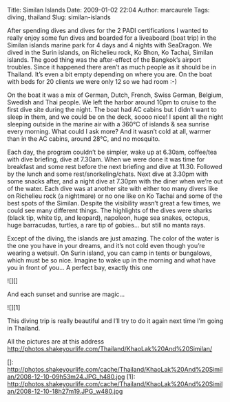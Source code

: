 Title: Similan Islands
Date: 2009-01-02 22:04
Author: marcaurele
Tags: diving, thailand
Slug: similan-islands

After spending dives and dives for the 2 PADI certifications I wanted to
really enjoy some fun dives and boarded for a liveaboard (boat trip) in
the Similan islands marine park for 4 days and 4 nights with SeaDragon.
We dived in the Surin islands, on Richelieu rock, Ko Bhon, Ko Tachai,
Similan islands. The good thing was the after-effect of the Bangkok’s
airport troubles. Since it happened there aren’t as much people as it
should be in Thailand. It’s even a bit empty depending on where you are.
On the boat with beds for 20 clients we were only 12 so we had room :-)  

On the boat it was a mix of German, Dutch, French, Swiss German,
Belgium, Swedish and Thai people. We left the harbor around 10pm to
cruise to the first dive site during the night. The boat had AC cabins
but I didn’t want to sleep in them, and we could be on the deck, soooo
nice! I spent all the night sleeping outside in the marine air with a
360°C of islands & sea sunrise every morning. What could I ask more? And
it wasn’t cold at all, warmer than in the AC cabins, around 28°C, and no
mosquito.  

Each day, the program couldn’t be simpler, wake up at 6.30am, coffee/tea
with dive briefing, dive at 7.30am. When we were done it was time for
breakfast and some rest before the next briefing and dive at 11.30.
Followed by the lunch and some rest/snorkeling/chats. Next dive at
3.30pm with some snacks after, and a night dive at 7.30pm with the diner
when we’re out of the water. Each dive was at another site with either
too many divers like on Richelieu rock (a nightmare) or no one like on
Ko Tachai and some of the best spots of the Similan. Despite the
visibility wasn’t great a few times, we could see many different things.
The highlights of the dives were sharks (black tip, white tip, and
leopard), napoleon, huge sea snakes, octopus, huge barracudas, turtles,
a rare tip of gobies... but still no manta rays.  

Except of the diving, the islands are just amazing. The color of the
water is the one you have in your dreams, and it’s not cold even though
you’re wearing a wetsuit. On Surin island, you can camp in tents or
bungalows, which must be so nice. Imagine to wake up in the morning and
what have you in front of you... A perfect bay, exactly this one  

![][]

And each sunset and sunrise are magic...  

![][1]

This diving trip is really beautiful and I’ll try to do it again next
time I’m going in Thailand.

All the pictures are at this address
<http://photos.shakeyourlife.com/Thailand/KhaoLak%20And%20Similan/>

  []: http://photos.shakeyourlife.com/cache/Thailand/KhaoLak%20And%20Similan/2008-12-10-09h53m24.JPG_h480.jpg
  [1]: http://photos.shakeyourlife.com/cache/Thailand/KhaoLak%20And%20Similan/2008-12-10-18h27m19.JPG_w480.jpg
